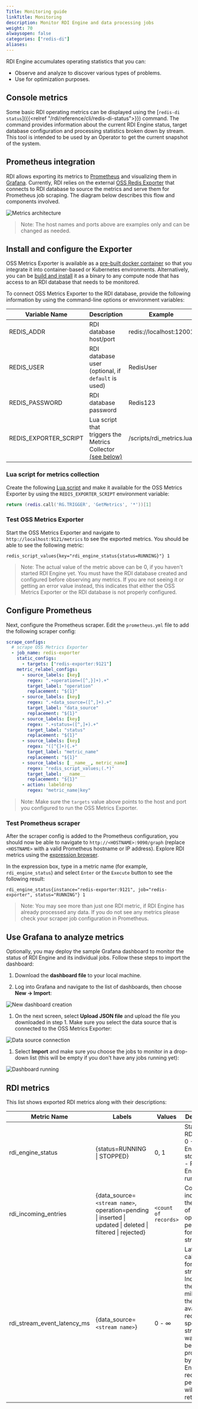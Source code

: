 ```yaml
---
Title: Monitoring guide
linkTitle: Monitoring
description: Monitor RDI Engine and data processing jobs
weight: 70
alwaysopen: false
categories: ["redis-di"]
aliases: 
---
```


RDI Engine accumulates operating statistics that you can: 

* Observe and analyze to discover various types of problems.
* Use for optimization purposes.

## Console metrics

Some basic RDI operating metrics can be displayed using the [`redis-di status`]({{<relref "/rdi/reference/cli/redis-di-status">}}) command. The command provides information about the current RDI Engine status, target database configuration and processing statistics broken down by stream. This tool is intended to be used by an Operator to get the current snapshot of the system.

## Prometheus integration

RDI allows exporting its metrics to [Prometheus](https://prometheus.io/) and visualizing them in [Grafana](https://grafana.com/). Currently, RDI relies on the external [OSS Redis Exporter](https://github.com/oliver006/redis_exporter) that connects to RDI database to source the metrics and serve them for Prometheus job scraping. The diagram below describes this flow and components involved.

![Metrics architecture](/images/rdi/monitoring-architecture.png)

> Note: The host names and ports above are examples only and can be changed as needed.

## Install and configure the Exporter

OSS Metrics Exporter is available as a [pre-built docker container](https://hub.docker.com/r/oliver006/redis_exporter) so that you integrate it into container-based or Kubernetes environments. Alternatively, you can be [build and install](https://hub.docker.com/r/oliver006/redis_exporter) it as a binary to any compute node that has access to an RDI database that needs to be monitored.

To connect OSS Metrics Exporter to the RDI database, provide the following information by using the command-line options or environment variables:

| Variable Name         | Description                                                                                      | Example                  |
| --------------------- | ------------------------------------------------------------------------------------------------ | ------------------------ |
| REDIS_ADDR            | RDI database host/port                                                                           | redis://localhost:12001  |
| REDIS_USER            | RDI database user (optional, if `default` is used)                                               | RedisUser                |
| REDIS_PASSWORD        | RDI database password                                                                            | Redis123                 |
| REDIS_EXPORTER_SCRIPT | Lua script that triggers the Metrics Collector [(see below)](#lua-script-for-metrics-collection) | /scripts/rdi_metrics.lua |

### Lua script for metrics collection

Create the following [Lua script](https://redis.io/docs/manual/programmability/eval-intro/) and make it available for the OSS Metrics Exporter by using the `REDIS_EXPORTER_SCRIPT` environment variable:

```lua
return (redis.call('RG.TRIGGER', 'GetMetrics', '*'))[1]
```

### Test OSS Metrics Exporter

Start the OSS Metrics Exporter and navigate to `http://localhost:9121/metrics` to see the exported metrics. You should be able to see the following metric:

```
redis_script_values{key="rdi_engine_status{status=RUNNING}"} 1
```

> Note: The actual value of the metric above can be 0, if you haven't started RDI Engine yet. You must have the RDI database created and configured before observing any metrics. If you are not seeing it or getting an error value instead, this indicates that either the OSS Metrics Exporter or the RDI database is not properly configured.

## Configure Prometheus

Next, configure the Prometheus scraper. Edit the `prometheus.yml` file to add the following scraper config:

```yaml
scrape_configs:
  # scrape OSS Metrics Exporter
  - job_name: redis-exporter
    static_configs:
      - targets: ["redis-exporter:9121"]
    metric_relabel_configs:
      - source_labels: [key]
        regex: ".+operation=([^,}]+).+"
        target_label: "operation"
        replacement: "${1}"
      - source_labels: [key]
        regex: ".+data_source=([^,]+).+"
        target_label: "data_source"
        replacement: "${1}"
      - source_labels: [key]
        regex: ".+status=([^,]+).+"
        target_label: "status"
        replacement: "${1}"
      - source_labels: [key]
        regex: "([^{]+){.+"
        target_label: "metric_name"
        replacement: "${1}"
      - source_labels: [__name__, metric_name]
        regex: "redis_script_values;(.*)"
        target_label: __name__
        replacement: "${1}"
      - action: labeldrop
        regex: "metric_name|key"
```

> Note: Make sure the `targets` value above points to the host and port you configured to run the OSS Metrics Exporter.

### Test Prometheus scraper

After the scraper config is added to the Prometheus configuration, you should now be able to navigate to `http://<HOSTNAME>:9090/graph` (replace `<HOSTNAME>` with a valid Prometheus hostname or IP address). 
Explore RDI metrics using the [expression browser](https://prometheus.io/docs/visualization/browser/). 

In the expression box, type in a metric name (for example, `rdi_engine_status`) and select `Enter` or the `Execute` button to see the following result:

```
rdi_engine_status{instance="redis-exporter:9121", job="redis-exporter", status="RUNNING"} 1
```

> Note: You may see more than just one RDI metric, if RDI Engine has already processed any data. If you do not see any metrics please check your scraper job configuration in Prometheus.

## Use Grafana to analyze metrics

Optionally, you may deploy the sample Grafana dashboard to monitor the status of RDI Engine and its individual jobs. Follow these steps to import the dashboard:

1. Download the **dashboard file** to your local machine.

1. Log into Grafana and navigate to the list of dashboards, then choose **New -> Import**:

![New dashboard creation](/images/rdi/monitoring-grafana-new-dash.png.png)

1. On the next screen, select **Upload JSON file** and upload the file you downloaded in step 1. Make sure you select the data source that is connected to the OSS Metrics Exporter:

![Data source connection](/images/rdi/monitoring-grafana-dash-configure.png)

1. Select **Import** and make sure you choose the jobs to monitor in a drop-down list (this will be empty if you don't have any jobs running yet):

![Dashboard running](/images/rdi/monitoring-grafana-dash-running.png)

## RDI metrics

This list shows exported RDI metrics along with their descriptions:

| Metric Name                 | Labels                                                                                                     | Values               | Description                                                                                                                                                                                                        |
| --------------------------- | ---------------------------------------------------------------------------------------------------------- | -------------------- | ------------------------------------------------------------------------------------------------------------------------------------------------------------------------------------------------------------------ |
| rdi_engine_status           | {status=RUNNING \| STOPPED}                                                                                | 0, 1                 | Status of RDI Engine. 0 - RDI Engine is stopped, 1 - RDI Engine is running.                                                                                                                                        |
| rdi_incoming_entries        | {data_source=`<stream name>`, operation=pending \| inserted \| updated \| deleted \| filtered \| rejected} | `<count of records>` | Counters, indicating the number of operations performed for each stream.                                                                                                                                           |
| rdi_stream_event_latency_ms | {data_source=`<stream name>`}                                                                              | 0 - &infin;          | Latency calculated for each stream. Indicates the time in milliseconds the first available record has spent in the stream waiting to be processed by RDI Engine. If no records pending it will always return zero. |
